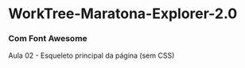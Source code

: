 # WorkTree-Maratona-Explorer-2.0

### Com Font Awesome
Aula 02 - Esqueleto principal da página (sem CSS)
